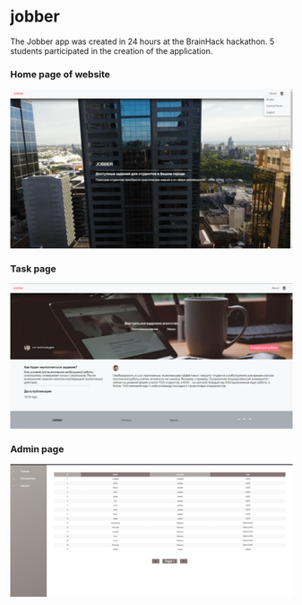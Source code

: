 # jobber

The Jobber app was created in 24 hours at the BrainHack hackathon. 5 students participated in the creation of the application.

### Home page of website
![Admin page!](docs/home.png)

### Task page
![Admin page!](docs/task.png)

### Admin page
![Admin page!](docs/admin.png)